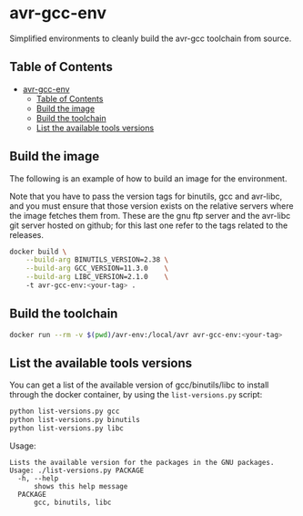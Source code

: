 # avr-gcc-env

Simplified environments to cleanly build the avr-gcc toolchain from source.

## Table of Contents
- [avr-gcc-env](#avr-gcc-env)
  - [Table of Contents](#table-of-contents)
  - [Build the image](#build-the-image)
  - [Build the toolchain](#build-the-toolchain)
  - [List the available tools versions](#list-the-available-tools-versions)


## Build the image

The following is an example of how to build an image for the environment.

Note that you have to pass the version tags for binutils, gcc and avr-libc, and you must 
ensure that those version exists on the relative servers where the image fetches them from. 
These are the gnu ftp server and the avr-libc git server hosted on github; for this last one refer 
to the tags related to the releases.

```bash
docker build \
	--build-arg BINUTILS_VERSION=2.38 \
	--build-arg GCC_VERSION=11.3.0    \
	--build-arg LIBC_VERSION=2.1.0    \ 
	-t avr-gcc-env:<your-tag> .
```

## Build the toolchain

```bash
docker run --rm -v $(pwd)/avr-env:/local/avr avr-gcc-env:<your-tag> 
```

## List the available tools versions

You can get a list of the available version of gcc/binutils/libc to install 
through the docker container, by using the `list-versions.py` script:

```bash
python list-versions.py gcc
python list-versions.py binutils
python list-versions.py libc
```

Usage:

```
Lists the available version for the packages in the GNU packages.
Usage: ./list-versions.py PACKAGE
  -h, --help
      shows this help message
  PACKAGE
      gcc, binutils, libc
```
